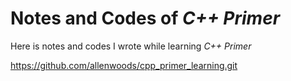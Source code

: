 # Notes and Codes of *C++ Primer*

Here is notes and codes I wrote while learning *C++ Primer*

https://github.com/allenwoods/cpp_primer_learning.git
